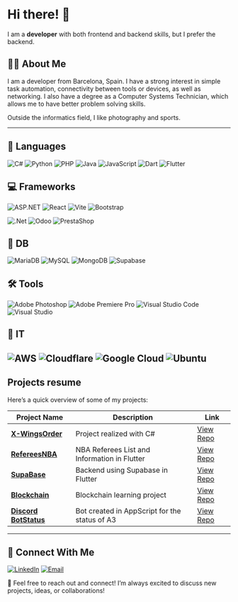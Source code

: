 # Hi there! 👋
I am a **developer** with both frontend and backend skills, but I prefer the backend.
## 👨‍💻 About Me

I am a developer from Barcelona, Spain. I have a strong interest in simple task automation, connectivity between tools or devices, as well as networking.
I also have a degree as a Computer Systems Technician, which allows me to have better problem solving skills.

Outside the informatics field, I like photography and sports.

---

## 🚀 Languages
![C#](https://img.shields.io/badge/c%23-%23239120.svg?style=for-the-badge&logo=csharp&logoColor=white)
![Python](https://img.shields.io/badge/python-3670A0?style=for-the-badge&logo=python&logoColor=ffdd54)
![PHP](https://img.shields.io/badge/php-%23777BB4.svg?style=for-the-badge&logo=php&logoColor=white)
![Java](https://img.shields.io/badge/java-%23ED8B00.svg?style=for-the-badge&logo=openjdk&logoColor=white)
![JavaScript](https://img.shields.io/badge/javascript-%23323330.svg?style=for-the-badge&logo=javascript&logoColor=%23F7DF1E)
![Dart](https://img.shields.io/badge/dart-%230175C2.svg?style=for-the-badge&logo=dart&logoColor=white)
![Flutter](https://img.shields.io/badge/Flutter-%2302569B.svg?style=for-the-badge&logo=Flutter&logoColor=white)

## 💻 Frameworks
![ASP.NET](https://img.shields.io/badge/ASP.NET-5C2D91?style=for-the-badge&logo=dotnet&logoColor=white)
![React](https://img.shields.io/badge/React-61DAFB?style=for-the-badge&logo=react&logoColor=black)
![Vite](https://img.shields.io/badge/Vite-646CFF?style=for-the-badge&logo=vite&logoColor=white)
![Bootstrap](https://img.shields.io/badge/Bootstrap-7952B3?style=for-the-badge&logo=bootstrap&logoColor=white)

![.Net](https://img.shields.io/badge/.NET-5C2D91?style=for-the-badge&logo=.net&logoColor=white)
![Odoo](https://img.shields.io/badge/Odoo-DD0031?style=for-the-badge&logo=Odoo&logoColor=white)
![PrestaShop](https://img.shields.io/badge/MongoDB-%234ea94b.svg?style=for-the-badge&logo=PrestaShop&logoColor=white)
## 💾 DB
![MariaDB](https://img.shields.io/badge/MariaDB-003545?style=for-the-badge&logo=mariadb&logoColor=white)
![MySQL](https://img.shields.io/badge/mysql-4479A1.svg?style=for-the-badge&logo=mysql&logoColor=white)
![MongoDB](https://img.shields.io/badge/MongoDB-%234ea94b.svg?style=for-the-badge&logo=mongodb&logoColor=white)
![Supabase](https://img.shields.io/badge/Supabase-3ECF8E?style=for-the-badge&logo=supabase&logoColor=white)

## 🛠️ Tools
![Adobe Photoshop](https://img.shields.io/badge/adobe%20photoshop-%2331A8FF.svg?style=for-the-badge&logo=adobe%20photoshop&logoColor=white)
![Adobe Premiere Pro](https://img.shields.io/badge/Adobe%20Premiere%20Pro-9999FF.svg?style=for-the-badge&logo=Adobe%20Premiere%20Pro&logoColor=white)
![Visual Studio Code](https://img.shields.io/badge/Visual%20Studio%20Code-0078d7.svg?style=for-the-badge&logo=visual-studio-code&logoColor=white)
![Visual Studio](https://img.shields.io/badge/Visual%20Studio-5C2D91.svg?style=for-the-badge&logo=visual-studio&logoColor=white)

## 📡 IT
![AWS](https://img.shields.io/badge/AWS-%23FF9900.svg?style=for-the-badge&logo=amazon-aws&logoColor=white)
![Cloudflare](https://img.shields.io/badge/Cloudflare-F38020?style=for-the-badge&logo=Cloudflare&logoColor=white)
![Google Cloud](https://img.shields.io/badge/GoogleCloud-%234285F4.svg?style=for-the-badge&logo=google-cloud&logoColor=white)
![Ubuntu](https://img.shields.io/badge/Ubuntu-E95420?style=for-the-badge&logo=ubuntu&logoColor=white)
---
## Projects resume
Here’s a quick overview of some of my projects:

| Project Name             | Description                                    | Link                       |
|--------------------------|------------------------------------------------|----------------------------|
| **[X-WingsOrder](#)**           | Project realized with C#             | [View Repo](https://github.com/mferrod/42enjoyer/tree/main/libft](https://github.com/NoUserFounded/X-WingsOrder))             |
| **[RefereesNBA](#)**       |NBA Referees List and Information in Flutter                 | [View Repo](https://github.com/NoUserFounded/RefereesNBA_API)             |
| **[SupaBase](#)**   | Backend using Supabase in Flutter         | [View Repo](https://github.com/NoUserFounded/supabase_app)             |
| **[Blockchain](#)**     | Blockchain learning project        | [View Repo](https://github.com/NoUserFounded/VerificacioBlockchain)             |
| **[Discord BotStatus](#)**       | Bot created in AppScript for the status of A3           | [View Repo](https://github.com/mferrod/42enjoyer/tree/main/push_swap](https://github.com/NoUserFounded/BotStatus))             |
---
## 🤝 Connect With Me
<a href="https://www.linkedin.com/in/eric-sanclimens-tarruella/"><img alt="LinkedIn" src="https://img.shields.io/badge/LinkedIn-Eric%20Sanclimens-blue?style=flat-square&logo=linkedin"></a>
<a href="ericsancli@gmail.com"><img alt="Email" src="https://img.shields.io/badge/Gmail-ericsancli@gmail.com-blue?style=flat-square&logo=gmail"></a>  

💬 Feel free to reach out and connect! I’m always excited to discuss new projects, ideas, or collaborations!
